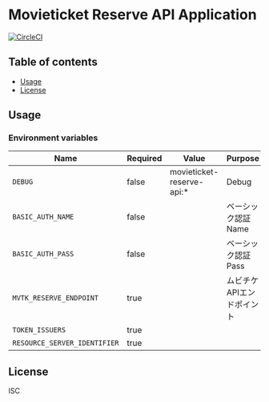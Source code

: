 # Movieticket Reserve API Application

[![CircleCI](https://circleci.com/gh/movieticket/reserve-api.svg?style=svg)](https://circleci.com/gh/movieticket/reserve-api)

## Table of contents

* [Usage](#usage)
* [License](#license)

## Usage

### Environment variables

| Name                         | Required | Value                     | Purpose                   |
| ---------------------------- | -------- | ------------------------- | ------------------------- |
| `DEBUG`                      | false    | movieticket-reserve-api:* | Debug                     |
| `BASIC_AUTH_NAME`            | false    |                           | ベーシック認証Name        |
| `BASIC_AUTH_PASS`            | false    |                           | ベーシック認証Pass        |
| `MVTK_RESERVE_ENDPOINT`      | true     |                           | ムビチケAPIエンドポイント |
| `TOKEN_ISSUERS`              | true     |                           |                           |
| `RESOURCE_SERVER_IDENTIFIER` | true     |                           |                           |

## License

ISC
